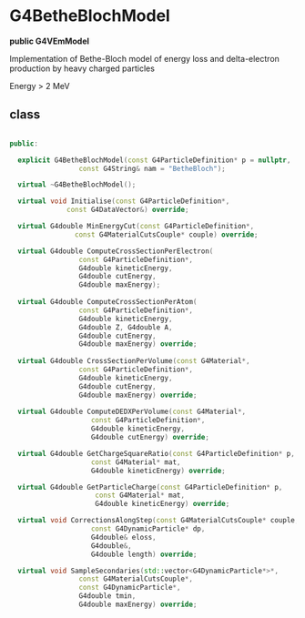 <!-- G4BetheBlochModel.md --- 
;; 
;; Description: 
;; Author: Hongyi Wu(吴鸿毅)
;; Email: wuhongyi@qq.com 
;; Created: 五 7月 13 03:59:49 2018 (+0800)
;; Last-Updated: 五 7月 13 04:20:33 2018 (+0800)
;;           By: Hongyi Wu(吴鸿毅)
;;     Update #: 1
;; URL: http://wuhongyi.cn -->

# G4BetheBlochModel

**public G4VEmModel**

Implementation of Bethe-Bloch model of energy loss and delta-electron production by heavy charged particles

Energy > 2 MeV

## class

```cpp

public:

  explicit G4BetheBlochModel(const G4ParticleDefinition* p = nullptr,
			     const G4String& nam = "BetheBloch");

  virtual ~G4BetheBlochModel();

  virtual void Initialise(const G4ParticleDefinition*, 
			  const G4DataVector&) override;

  virtual G4double MinEnergyCut(const G4ParticleDefinition*,
				const G4MaterialCutsCouple* couple) override;

  virtual G4double ComputeCrossSectionPerElectron(
				 const G4ParticleDefinition*,
				 G4double kineticEnergy,
				 G4double cutEnergy,
				 G4double maxEnergy);
				 
  virtual G4double ComputeCrossSectionPerAtom(
				 const G4ParticleDefinition*,
				 G4double kineticEnergy,
				 G4double Z, G4double A,
				 G4double cutEnergy,
				 G4double maxEnergy) override;
				 				 
  virtual G4double CrossSectionPerVolume(const G4Material*,
				 const G4ParticleDefinition*,
				 G4double kineticEnergy,
				 G4double cutEnergy,
				 G4double maxEnergy) override;
				 
  virtual G4double ComputeDEDXPerVolume(const G4Material*,
					const G4ParticleDefinition*,
					G4double kineticEnergy,
					G4double cutEnergy) override;

  virtual G4double GetChargeSquareRatio(const G4ParticleDefinition* p,
					const G4Material* mat,
					G4double kineticEnergy) override;

  virtual G4double GetParticleCharge(const G4ParticleDefinition* p,
				     const G4Material* mat,
				     G4double kineticEnergy) override;

  virtual void CorrectionsAlongStep(const G4MaterialCutsCouple* couple,
				    const G4DynamicParticle* dp,
				    G4double& eloss,
				    G4double&,
				    G4double length) override;

  virtual void SampleSecondaries(std::vector<G4DynamicParticle*>*,
				 const G4MaterialCutsCouple*,
				 const G4DynamicParticle*,
				 G4double tmin,
				 G4double maxEnergy) override;
```



<!-- G4BetheBlochModel.md ends here -->
